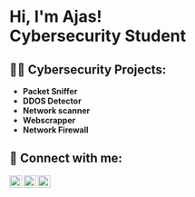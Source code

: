 <h1>Hi, I'm Ajas! <br/></a> Cybersecurity Student</a></a></h1>

<h2>👨‍💻 Cybersecurity Projects:</h2>

- <b>Packet Sniffer</b>
- <b>DDOS Detector</b>
- <b>Network scanner</b>
- <b>Webscrapper</b>
- <b>Network Firewall</b>


<h2> 🤳 Connect with me:</h2>


[<img align="left" alt="Ajastk | Twitter" width="22px" src="https://cdn.jsdelivr.net/npm/simple-icons@v3/icons/twitter.svg" />][twitter]
[<img align="left" alt="Ajastk | LinkedIn" width="22px" src="https://cdn.jsdelivr.net/npm/simple-icons@v3/icons/linkedin.svg" />][linkedin]
[<img align="left" alt="Ajastk | Instagram" width="22px" src="https://cdn.jsdelivr.net/npm/simple-icons@v3/icons/instagram.svg" />][instagram]

[twitter]: https://twitter.com/home
[instagram]: https://www.instagram.com/
[linkedin]: https://www.linkedin.com/feed/

